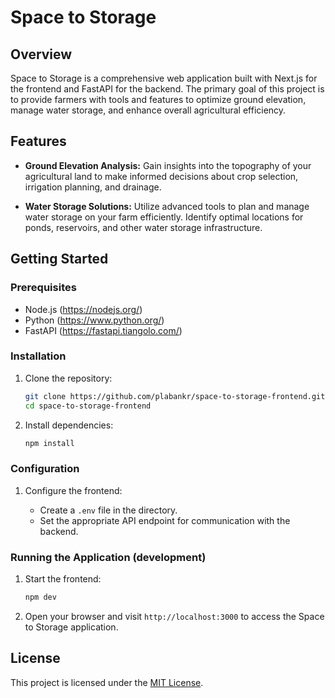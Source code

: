 # Space to Storage

## Overview

Space to Storage is a comprehensive web application built with Next.js for the frontend and FastAPI for the backend. The primary goal of this project is to provide farmers with tools and features to optimize ground elevation, manage water storage, and enhance overall agricultural efficiency.

## Features

- **Ground Elevation Analysis:** Gain insights into the topography of your agricultural land to make informed decisions about crop selection, irrigation planning, and drainage.

- **Water Storage Solutions:** Utilize advanced tools to plan and manage water storage on your farm efficiently. Identify optimal locations for ponds, reservoirs, and other water storage infrastructure.


## Getting Started

### Prerequisites

- Node.js (https://nodejs.org/)
- Python (https://www.python.org/)
- FastAPI (https://fastapi.tiangolo.com/)

### Installation

1. Clone the repository:

   ```bash
   git clone https://github.com/plabankr/space-to-storage-frontend.git
   cd space-to-storage-frontend
   ```

2. Install dependencies:

   ```bash
   npm install
   ```


### Configuration

1. Configure the frontend:

   - Create a `.env` file in the directory.
   - Set the appropriate API endpoint for communication with the backend.

### Running the Application (development)

1. Start the frontend:

   ```bash
   npm dev
   ```

3. Open your browser and visit `http://localhost:3000` to access the Space to Storage application.


## License

This project is licensed under the [MIT License](LICENSE).
